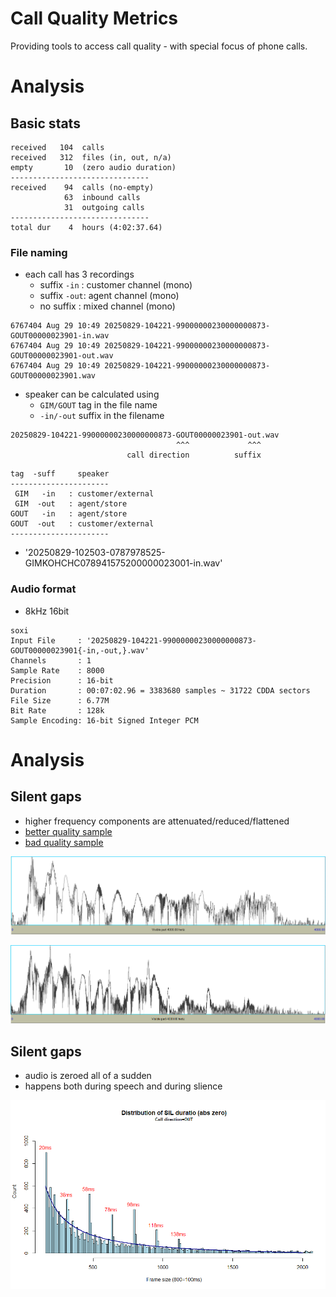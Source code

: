 # Call Quality Metrics
Providing tools to access call quality - with special focus of phone calls. 


# Analysis
## Basic stats

```
received   104  calls  
received   312  files (in, out, n/a)  
empty       10  (zero audio duration)
-------------------------------
received    94  calls (no-empty)
            63  inbound calls 
            31  outgoing calls
-------------------------------
total dur    4  hours (4:02:37.64)
```


### File naming 
* each call has 3 recordings 
  * suffix `-in` : customer channel (mono)
  * suffix `-out`: agent channel (mono)
  * no suffix : mixed channel (mono)
``` 
6767404 Aug 29 10:49 20250829-104221-99000000230000000873-GOUT00000023901-in.wav
6767404 Aug 29 10:49 20250829-104221-99000000230000000873-GOUT00000023901-out.wav
6767404 Aug 29 10:49 20250829-104221-99000000230000000873-GOUT00000023901.wav
```


* speaker can be calculated using 
  * `GIM/GOUT` tag in the file name 
  * `-in/-out` suffix in the filename 
``` 
20250829-104221-99000000230000000873-GOUT00000023901-out.wav
                                     ^^^             ^^^
                          call direction          suffix       
```
```
tag  -suff     speaker
----------------------
 GIM   -in   : customer/external 
 GIM  -out   : agent/store
GOUT   -in   : agent/store
GOUT  -out   : customer/external
----------------------
```

* '20250829-102503-0787978525-GIMKOHCHC078941575200000023001-in.wav'



### Audio format 
  * 8kHz 16bit
```
soxi
Input File     : '20250829-104221-99000000230000000873-GOUT00000023901{-in,-out,}.wav'
Channels       : 1
Sample Rate    : 8000
Precision      : 16-bit
Duration       : 00:07:02.96 = 3383680 samples ~ 31722 CDDA sectors
File Size      : 6.77M
Bit Rate       : 128k
Sample Encoding: 16-bit Signed Integer PCM
```


# Analysis
## Silent gaps
* higher frequency components are attenuated/reduced/flattened
* [better quality sample](doc/audio/good-quality-store.wav)
* [bad quality sample](doc/audio/bad-quality-store.wav)

![power-spec_good-quality-store.png](doc/pix/power-spec_good-quality-store.png)

![power-spec_bad-quality-store.png](doc/pix/power-spec_bad-quality-store.png)

## Silent gaps
* audio is zeroed all of a sudden
* happens both during speech and during slience 

![hist-out-abs_zero.png](doc/pix/hist-out-abs_zero.png)

